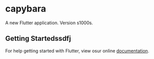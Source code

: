 # capybara


A new Flutter application. Version s1000s. 
## Getting Startedssdfj

For help getting started with Flutter, view osur online
[documentation](https://flutter.io/).
